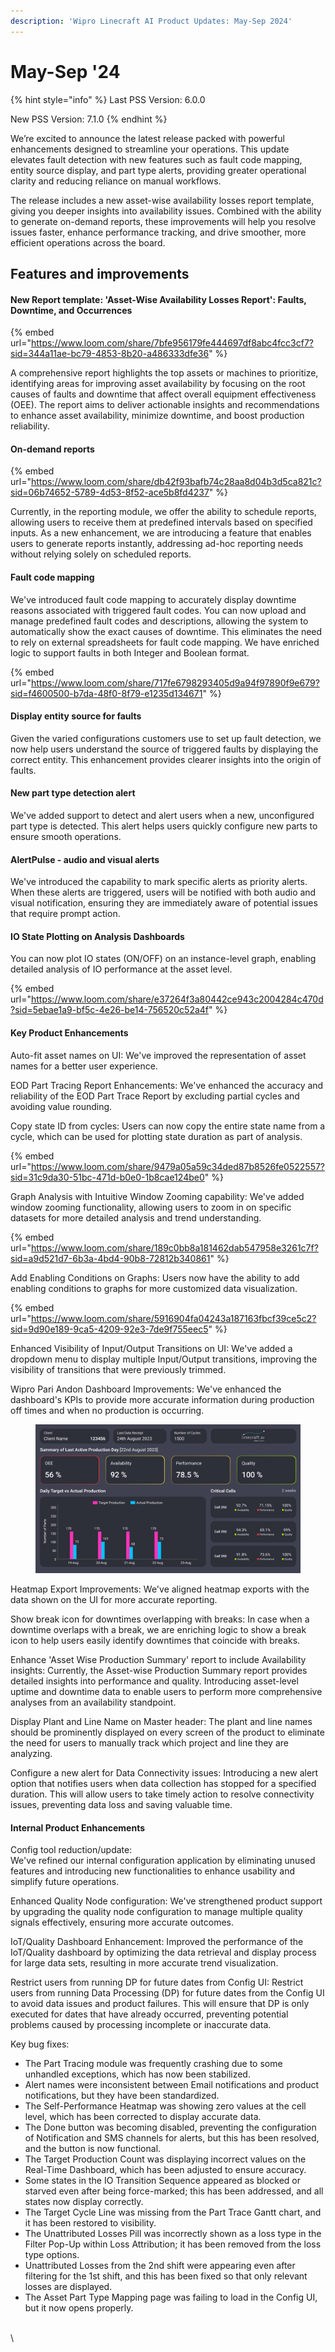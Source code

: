 ```yaml
---
description: 'Wipro Linecraft AI Product Updates: May-Sep 2024'
---
```


# May-Sep '24

{% hint style="info" %}
Last PSS Version: 6.0.0

New PSS Version: 7.1.0
{% endhint %}

We’re excited to announce the latest release packed with powerful enhancements designed to streamline your operations. This update elevates fault detection with new features such as fault code mapping, entity source display, and part type alerts, providing greater operational clarity and reducing reliance on manual workflows.

The release includes a new asset-wise availability losses report template, giving you deeper insights into availability issues. Combined with the ability to generate on-demand reports, these improvements will help you resolve issues faster, enhance performance tracking, and drive smoother, more efficient operations across the board.

## Features and improvements

#### New Report template: 'Asset-Wise Availability Losses Report': Faults, Downtime, and Occurrences

{% embed url="https://www.loom.com/share/7bfe956179fe444697df8abc4fcc3cf7?sid=344a11ae-bc79-4853-8b20-a486333dfe36" %}

A comprehensive report highlights the top assets or machines to prioritize, identifying areas for improving asset availability by focusing on the root causes of faults and downtime that affect overall equipment effectiveness (OEE). The report aims to deliver actionable insights and recommendations to enhance asset availability, minimize downtime, and boost production reliability.

#### On-demand reports

{% embed url="https://www.loom.com/share/db42f93bafb74c28aa8d04b3d5ca821c?sid=06b74652-5789-4d53-8f52-ace5b8fd4237" %}

Currently, in the reporting module, we offer the ability to schedule reports, allowing users to receive them at predefined intervals based on specified inputs. As a new enhancement, we are introducing a feature that enables users to generate reports instantly, addressing ad-hoc reporting needs without relying solely on scheduled reports.

#### Fault code mapping

We've introduced fault code mapping to accurately display downtime reasons associated with triggered fault codes. You can now upload and manage predefined fault codes and descriptions, allowing the system to automatically show the exact causes of downtime. This eliminates the need to rely on external spreadsheets for fault code mapping. We have enriched logic to support faults in both Integer and Boolean format.

{% embed url="https://www.loom.com/share/717fe6798293405d9a94f97890f9e679?sid=f4600500-b7da-48f0-8f79-e1235d134671" %}

#### Display entity source for faults

Given the varied configurations customers use to set up fault detection, we now help users understand the source of triggered faults by displaying the correct entity. This enhancement provides clearer insights into the origin of faults.

#### New part type detection alert

We've added support to detect and alert users when a new, unconfigured part type is detected. This alert helps users quickly configure new parts to ensure smooth operations.

#### AlertPulse - audio and visual alerts

We've introduced the capability to mark specific alerts as priority alerts. When these alerts are triggered, users will be notified with both audio and visual notification, ensuring they are immediately aware of potential issues that require prompt action.

#### IO State Plotting on Analysis Dashboards

You can now plot IO states (ON/OFF) on an instance-level graph, enabling detailed analysis of IO performance at the asset level.

{% embed url="https://www.loom.com/share/e37264f3a80442ce943c2004284c470d?sid=5ebae1a9-bf5c-4e26-be14-756520c52a4f" %}

#### Key Product Enhancements

Auto-fit asset names on UI: We've improved the representation of asset names for a better user experience.

EOD Part Tracing Report Enhancements:
&#x20;We've enhanced the accuracy and reliability of the EOD Part Trace Report by excluding partial cycles and avoiding value rounding.

Copy state ID from cycles: Users can now copy the entire state name from a cycle, which can be used for plotting state duration as part of analysis.

{% embed url="https://www.loom.com/share/9479a05a59c34ded87b8526fe0522557?sid=31c9da30-51bc-471d-b0e0-1b8cae124be0" %}

Graph Analysis with Intuitive Window Zooming capability: We've added window zooming functionality, allowing users to zoom in on specific datasets for more detailed analysis and trend understanding.

{% embed url="https://www.loom.com/share/189c0bb8a181462dab547958e3261c7f?sid=a9d521d7-6b3a-4bd4-90b8-72812b340861" %}

Add Enabling Conditions on Graphs: Users now have the ability to add enabling conditions to graphs for more customized data visualization.

{% embed url="https://www.loom.com/share/5916904fa04243a187163fbcf39ce5c2?sid=9d90e189-9ca5-4209-92e3-7de9f755eec5" %}

Enhanced Visibility of Input/Output Transitions on UI:
&#x20;We've added a dropdown menu to display multiple Input/Output transitions, improving the visibility of transitions that were previously trimmed.

Wipro Pari Andon Dashboard Improvements: We've enhanced the dashboard's KPIs to provide more accurate information during production off times and when no production is occurring.

<figure><img src="../.gitbook/assets/image.png" alt=""><figcaption></figcaption></figure>

Heatmap Export Improvements:
&#x20;We've aligned heatmap exports with the data shown on the UI for more accurate reporting.

Show break icon for downtimes overlapping with breaks: In case when a downtime overlaps with a break, we are enriching logic to show a break icon to help users easily identify downtimes that coincide with breaks.

Enhance 'Asset Wise Production Summary' report to include Availability insights: Currently, the Asset-wise Production Summary report provides detailed insights into performance and quality. Introducing asset-level uptime and downtime data to enable users to perform more comprehensive analyses from an availability standpoint.

Display Plant and Line Name on Master header: The plant and line names should be prominently displayed on every screen of the product to eliminate the need for users to manually track which project and line they are analyzing.

Configure a new alert for Data Connectivity issues: Introducing a new alert option that notifies users when data collection has stopped for a specified duration. This will allow users to take timely action to resolve connectivity issues, preventing data loss and saving valuable time.

#### Internal Product Enhancements

Config tool reduction/update:\
We've refined our internal configuration application by eliminating unused features and introducing new functionalities to enhance usability and simplify future operations.

Enhanced Quality Node configuration: We've strengthened product support by upgrading the quality node configuration to manage multiple quality signals effectively, ensuring more accurate outcomes.

IoT/Quality Dashboard Enhancement: Improved the performance of the IoT/Quality dashboard by optimizing the data retrieval and display process for large data sets, resulting in more accurate trend visualization.

Restrict users from running DP for future dates from Config UI: Restrict users from running Data Processing (DP) for future dates from the Config UI to avoid data issues and product failures. This will ensure that DP is only executed for dates that have already occurred, preventing potential problems caused by processing incomplete or inaccurate data.

Key bug fixes:

* The Part Tracing module was frequently crashing due to some unhandled exceptions, which has now been stabilized.
* Alert names were inconsistent between Email notifications and product notifications, but they have been standardized.
* The Self-Performance Heatmap was showing zero values at the cell level, which has been corrected to display accurate data.
* The Done button was becoming disabled, preventing the configuration of Notification and SMS channels for alerts, but this has been resolved, and the button is now functional.
* The Target Production Count was displaying incorrect values on the Real-Time Dashboard, which has been adjusted to ensure accuracy.
* Some states in the IO Transition Sequence appeared as blocked or starved even after being force-marked; this has been addressed, and all states now display correctly.
* The Target Cycle Line was missing from the Part Trace Gantt chart, and it has been restored to visibility.
* The Unattributed Losses Pill was incorrectly shown as a loss type in the Filter Pop-Up within Loss Attribution; it has been removed from the loss type options.
* Unattributed Losses from the 2nd shift were appearing even after filtering for the 1st shift, and this has been fixed so that only relevant losses are displayed.
* The Asset Part Type Mapping page was failing to load in the Config UI, but it now opens properly.

\
\
